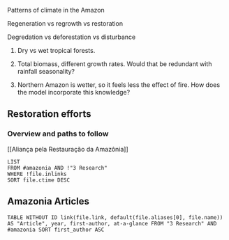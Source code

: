 

Patterns of climate in the Amazon

Regeneration vs regrowth vs restoration 

Degredation vs deforestation vs disturbance

1. Dry vs wet tropical forests.

1. Total biomass, different growth rates. Would that be redundant with rainfall seasonality?

3. Northern Amazon is wetter, so it feels less the effect of fire. How does the model incorporate this knowledge?

## Restoration efforts

### Overview and paths to follow


[[Aliança pela Restauração da Amazônia]]

```dataview
LIST
FROM #amazonia AND !"3 Research"
WHERE !file.inlinks
SORT file.ctime DESC
```

## Amazonia Articles
```dataview
TABLE WITHOUT ID link(file.link, default(file.aliases[0], file.name)) AS "Article", year, first-author, at-a-glance FROM "3 Research" AND #amazonia SORT first_author ASC
```
